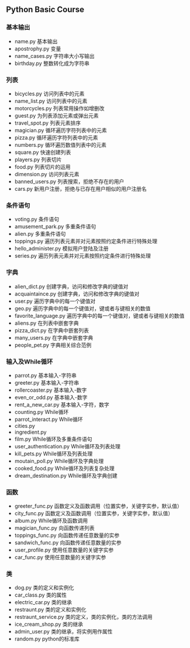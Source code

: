 ## Python Basic Course
### 基本输出
- name.py 基本输出
- apostrophy.py 变量
- name_cases.py 字符串大小写输出
- birthday.py 整数转化成为字符串

### 列表
- bicycles.py 访问列表中的元素
- name_list.py 访问列表中的元素
- motorcycles.py 列表常用操作如增删改
- guest.py 为列表添加元素或弹出元素
- travel_spot.py 列表元素排序
- magician.py 循环遍历字符列表中的元素
- pizza.py 循环遍历字符列表中的元素
- numbers.py 循环遍历数值列表中的元素
- square.py 快速创建列表
- players.py 列表切片
- food.py 列表切片的运用
- dimension.py 访问列表元素
- banned_users.py 列表搜索，拒绝不存在的用户
- cars.py 新用户注册，拒绝与已存在用户相似的用户注册名

### 条件语句
- voting.py 条件语句
- amusement_park.py 多重条件语句
- alien.py 多重条件语句
- toppings.py 遍历列表元素并对元素按照约定条件进行特殊处理
- hello_administer.py 模拟用户登陆及注册
- series.py 遍历列表元素并对元素按照约定条件进行特殊处理

### 字典
- alien_dict.py 创建字典，访问和修改字典的键值对
- acquaintaince.py 创建字典，访问和修改字典的键值对
- user.py 遍历字典中的每一个键值对
- geo.py 遍历字典中的每一个键值对，键或者与键相关的数值
- favorite_language.py 遍历字典中的每一个键值对，键或者与键相关的数值
- aliens.py 在列表中嵌套字典
- pizza_dict.py 在字典中嵌套列表
- many_users.py 在字典中嵌套字典
- people_pet.py 字典相关综合范例

### 输入及While循环
- parrot.py 基本输入-字符串
- greeter.py  基本输入-字符串
- rollercoaster.py 基本输入-数字
- even_or_odd.py 基本输入-数字
- rent_a_new_car.py 基本输入-字符，数字
- counting.py While循环
- parrot_interact.py While循环
- cities.py 
- ingredient.py
- film.py While循环及多重条件语句
- user_authentication.py While循环及列表处理
- kill_pets.py While循环及列表处理
- moutain_poll.py While循环及字典处理
- cooked_food.py While循环及列表复杂处理
- dream_destination.py While循环及字典创建

### 函数
- greeter_func.py 函数定义及函数调用（位置实参，关键字实参，默认值）
- city_func.py 函数定义及函数调用（位置实参，关键字实参，默认值）
- album.py While循环及函数调用
- magician_func.py 向函数传递列表
- toppings_func.py 向函数传递任意数量的实参
- sandwich_func.py 向函数传递任意数量的实参
- user_profile.py 使用任意数量的关键字实参
- car_func.py 使用任意数量的关键字实参

### 类
- dog.py 类的定义和实例化
- car_class.py 类的属性
- electric_car.py 类的继承
- restraunt.py 类的定义和实例化
- restraunt_service.py 类的定义，类的实例化，类的方法调用
- ice_cream_shop.py 类的继承
- admin_user.py 类的继承，将实例用作属性
- random.py python的标准库





